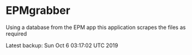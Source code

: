 # EPMgrabber
Using a database from the EPM app this application scrapes the files as required


Latest backup: Sun Oct 6 03:17:02 UTC 2019
